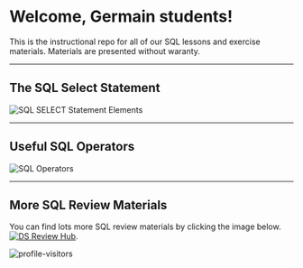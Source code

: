 # Welcome, Germain students!

This is the instructional repo for all of our SQL lessons and exercise materials. Materials are presented without waranty. 

___

## The SQL Select Statement


![SQL SELECT Statement Elements](https://i.pinimg.com/564x/1c/56/71/1c5671e3ddb2d4a9f30d5aac74811cb3.jpg)

___

## Useful SQL Operators

![SQL Operators](https://i.pinimg.com/564x/cf/d7/43/cfd7433698b0ef4bd75e803333df8467.jpg)

___

## More SQL Review Materials

You can find lots more SQL review materials by clicking the image below. [![DS Review Hub](https://i.pinimg.com/564x/bd/a5/99/bda599a6ddb4e30c1e99e649597e6330.jpg)](https://ds-review-hub.github.io/sql_reviews).

![profile-visitors](https://visitor-badge.glitch.me/badge?page_id=https://github.com/CodeupClassroom/germain-mysql-exercises)